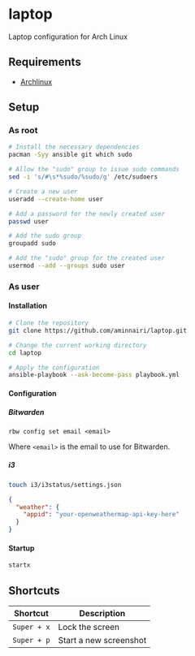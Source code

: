 # laptop

Laptop configuration for Arch Linux

## Requirements

- [Archlinux](https://archlinux.org/)

## Setup

### As root

```bash
# Install the necessary dependencies
pacman -Syy ansible git which sudo

# Allow the "sudo" group to issue sudo commands
sed -i 's/#\s*%sudo/%sudo/g' /etc/sudoers

# Create a new user
useradd --create-home user

# Add a password for the newly created user
passwd user

# Add the sudo group
groupadd sudo

# Add the "sudo" group for the created user
usermod --add --groups sudo user
```

### As user

#### Installation

```bash
# Clone the repository
git clone https://github.com/aminnairi/laptop.git

# Change the current working directory
cd laptop

# Apply the configuration
ansible-playbook --ask-become-pass playbook.yml
```

#### Configuration

##### Bitwarden

```
rbw config set email <email>
```

Where `<email>` is the email to use for Bitwarden.

##### i3

```bash
touch i3/i3status/settings.json
```

```json
{
  "weather": {
    "appid": "your-openweathermap-api-key-here"
  }
}
```

#### Startup

```bash
startx
```

## Shortcuts

Shortcut | Description
---|---
`Super + x` | Lock the screen
`Super + p` | Start a new screenshot 
